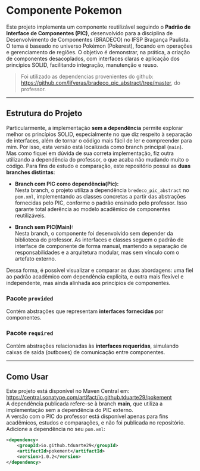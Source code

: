 # Componente Pokemon

Este projeto implementa um componente reutilizável seguindo o **Padrão de Interface de Componentes (PIC)**, desenvolvido para a disciplina de Desenvolvimento de Componentes (BRADECO) no IFSP Bragança Paulista. O tema é baseado no universo Pokémon (Pokerest), focando em operações e gerenciamento de regiões. O objetivo é demonstrar, na prática, a criação de componentes desacoplados, com interfaces claras e aplicação dos princípios SOLID, facilitando integração, manutenção e reuso.

>  Foi utilizado as dependencias provenientes do github: https://github.com/lifveras/bradeco_pic_abstract/tree/master, do professor.

---

## Estrutura do Projeto
Particularmente, a implementação **sem a dependência** permite explorar melhor os princípios SOLID, especialmente no que diz respeito à separação de interfaces, além de tornar o código mais fácil de ler e compreender para mim. Por isso, esta versão está localizada como branch principal (`main`). Mas como fiquei em dúvida de sua correta implementação, fiz outra utilizando a dependência do professor, o que acaba não mudando muito o código.
Para fins de estudo e comparação, este repositório possui as **duas branches distintas**:

- **Branch com PIC como dependência(Pic):**  
  Nesta branch, o projeto utiliza a dependência `bredeco_pic_abstract` no `pom.xml`, implementando as classes concretas a partir das abstrações fornecidas pelo PIC, conforme o padrão ensinado pelo professor. Isso garante total aderência ao modelo acadêmico de componentes reutilizáveis.

- **Branch sem PIC(Main):**  
  Nesta branch, o componente foi desenvolvido sem depender da biblioteca do professor. As interfaces e classes seguem o padrão de interface de componente de forma manual, mantendo a separação de responsabilidades e a arquitetura modular, mas sem vínculo com o artefato externo.

Dessa forma, é possível visualizar e comparar as duas abordagens: uma fiel ao padrão acadêmico com dependência explícita, e outra mais flexível e independente, mas ainda alinhada aos princípios de componentes.

### Pacote `provided`
Contém abstrações que representam **interfaces fornecidas** por componentes.

### Pacote `required`
Contém abstrações relacionadas às **interfaces requeridas**, simulando caixas de saída (outboxes) de comunicação entre componentes.

---

## Como Usar
Este projeto está disponível no Maven Central em: https://central.sonatype.com/artifact/io.github.tduarte29/pokement  
A dependência publicada refere-se à branch **main**, que utiliza a implementação sem a dependência do PIC externo.  
A versão com o PIC do professor está disponível apenas para fins acadêmicos, estudos e comparações, e não foi publicada no repositório.
Adicione a dependência no seu `pom.xml`:

```xml
<dependency>
    <groupId>io.github.tduarte29</groupId>
    <artifactId>pokement</artifactId>
    <version>1.0.2</version>
</dependency>
